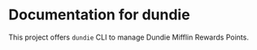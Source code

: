 # Documentation for dundie

This project offers `dundie` CLI to manage
Dundie Mifflin Rewards Points.

